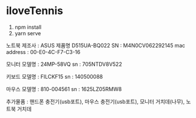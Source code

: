 # iloveTennis

1. npm install
2. yarn serve


노트북
제조사 : ASUS
제품명 D515UA-BQ022
SN : M4N0CV062292145
mac address : 00-E0-4C-F7-C3-16

모니터
모델명 : 24MP-58VQ
sn : 705NTDV8V522

키보드
모델명 : FILCKF15
sn : 140500088

마우스
모델명 : 810-004561
sn : 1625LZ05RMW8

추가물품 : 핸드폰 충전기(usb포트), 마우스 충전기(usb포트), 모니터 거치데(나무), 노트북 거치데
